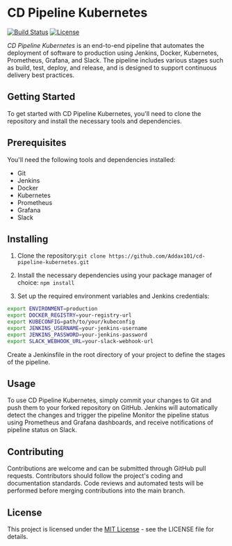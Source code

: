 # CD Pipeline Kubernetes

[![Build Status](https://img.shields.io/jenkins/build?jobUrl=https%3A%2F%2Fjenkins.example.com%2Fjob%2Fcd-pipeline-kubernetes%2F&style=flat-square)](https://jenkins.example.com/job/cd-pipeline-kubernetes/)
[![License](https://img.shields.io/github/license/Addax101/cd-pipeline-kubernetes?style=flat-square)](https://github.com/Addax101/CD-Pipeline-Kubernetes/blob/main/LICENSE)

*CD Pipeline Kubernetes* is an end-to-end pipeline that automates the deployment of software to production using Jenkins, Docker, Kubernetes, Prometheus, Grafana, and Slack. The pipeline includes various stages such as build, test, deploy, and release, and is designed to support continuous delivery best practices. 


## Getting Started
To get started with CD Pipeline Kubernetes, you'll need to clone the repository and install the necessary tools and dependencies.

## Prerequisites
You'll need the following tools and dependencies installed:

* Git
* Jenkins
* Docker
* Kubernetes
* Prometheus
* Grafana
* Slack

## Installing
1. Clone the repository:`git clone https://github.com/Addax101/cd-pipeline-kubernetes.git`

2. Install the necessary dependencies using your package manager of choice: `npm install`
3. Set up the required environment variables and Jenkins credentials: 
```bash
export ENVIRONMENT=production
export DOCKER_REGISTRY=your-registry-url
export KUBECONFIG=path/to/your/kubeconfig
export JENKINS_USERNAME=your-jenkins-username
export JENKINS_PASSWORD=your-jenkins-password
export SLACK_WEBHOOK_URL=your-slack-webhook-url

```

Create a Jenkinsfile in the root directory of your project to define the stages of the pipeline.

## Usage
To use CD Pipeline Kubernetes, simply commit your changes to Git and push them to your forked repository on GitHub. Jenkins will automatically detect the changes and trigger the pipeline
Monitor the pipeline status using Prometheus and Grafana dashboards, and receive notifications of pipeline status on Slack.

## Contributing
Contributions are welcome and can be submitted through GitHub pull requests. Contributors should follow the project's coding and documentation standards. Code reviews and automated tests will be performed before merging contributions into the main branch.

## License
This project is licensed under the [MIT License](https://github.com/Addax101/CD-Pipeline-Kubernetes/blob/main/LICENSE) - see the LICENSE file for details.
